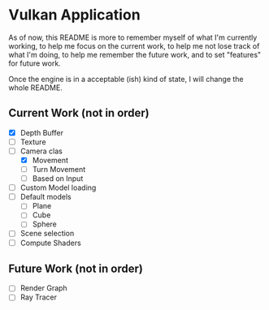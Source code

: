 # Vulkan Application

As of now, this README is more to remember myself of what I'm currently working, to help me focus on the current work, 
to help me not lose track of what I'm doing, to help me remember the future work, and to set "features" for future work.

Once the engine is in a acceptable (ish) kind of state, I will change the whole README.

## Current Work (not in order)

- [x] Depth Buffer 
- [ ] Texture 
- [ ] Camera clas
	- [x] Movement 
	- [ ] Turn Movement
	- [ ] Based on Input
- [ ] Custom Model loading
- [ ] Default models
	- [ ] Plane
	- [ ] Cube
	- [ ] Sphere
- [ ] Scene selection
- [ ] Compute Shaders

## Future Work (not in order)

- [ ] Render Graph
- [ ] Ray Tracer
